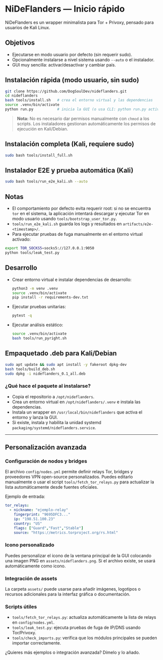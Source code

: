 
# NiDeFlanders — Inicio rápido

NiDeFlanders es un wrapper minimalista para Tor + Privoxy, pensado para usuarios de Kali Linux.

## Objetivos
- Ejecutarse en modo usuario por defecto (sin requerir sudo).
- Opcionalmente instalarse a nivel sistema usando `--auto` o el instalador.
- GUI muy sencilla: activar/desactivar y cambiar país.

## Instalación rápida (modo usuario, sin sudo)

```bash
git clone https://github.com/DogSoulDev/nideflanders.git
cd nideflanders
bash tools/install.sh   # crea el entorno virtual y las dependencias
source .venv/bin/activate
python run.py           # inicia la GUI (o usa CLI: python run.py activate)
```

> **Nota:** No es necesario dar permisos manualmente con `chmod` a los scripts. Los instaladores gestionan automáticamente los permisos de ejecución en Kali/Debian.

## Instalación completa (Kali, requiere sudo)

```bash
sudo bash tools/install_full.sh
```

## Instalador E2E y prueba automática (Kali)

```bash
sudo bash tools/run_e2e_kali.sh --auto
```

## Notas
- El comportamiento por defecto evita requerir root: si no se encuentra `tor` en el sistema, la aplicación intentará descargar y ejecutar Tor en modo usuario usando `tools/bootstrap_user_tor.py`.
- `tools/run_e2e_kali.sh` guarda los logs y resultados en `artifacts/e2e-<timestamp>/`.
- Para ejecutar pruebas de fuga manualmente en el entorno virtual activado:

```bash
export TOR_SOCKS5=socks5://127.0.0.1:9050
python tools/leak_test.py
```

## Desarrollo

- Crear entorno virtual e instalar dependencias de desarrollo:
  ```bash
  python3 -m venv .venv
  source .venv/bin/activate
  pip install -r requirements-dev.txt
  ```
- Ejecutar pruebas unitarias:
  ```bash
  pytest -q
  ```
- Ejecutar análisis estático:
  ```bash
  source .venv/bin/activate
  bash tools/run_pyright.sh
  ```

## Empaquetado .deb para Kali/Debian

```bash
sudo apt update && sudo apt install -y fakeroot dpkg-dev
bash tools/build_deb.sh
sudo dpkg -i nideflanders_0.1_all.deb
```

### ¿Qué hace el paquete al instalarse?
- Copia el repositorio a `/opt/nideflanders`.
- Crea un entorno virtual en `/opt/nideflanders/.venv` e instala las dependencias.
- Instala un wrapper en `/usr/local/bin/nideflanders` que activa el entorno y lanza la GUI.
- Si existe, instala y habilita la unidad systemd `packaging/systemd/nideflanders.service`.

---

## Personalización avanzada

### Configuración de nodos y bridges
El archivo `config/nodes.yml` permite definir relays Tor, bridges y proveedores VPN open-source personalizados. Puedes editarlo manualmente o usar el script `tools/fetch_tor_relays.py` para actualizar la lista automáticamente desde fuentes oficiales.

Ejemplo de entrada:
```yaml
tor_relays:
  - nickname: "ejemplo-relay"
    fingerprint: "9695DFC3..."
    ip: "198.51.100.23"
    country: "US"
    flags: ["Guard","Fast","Stable"]
    source: "https://metrics.torproject.org/rs.html"
```

### Icono personalizado
Puedes personalizar el icono de la ventana principal de la GUI colocando una imagen PNG en `assets/nideflanders.png`. Si el archivo existe, se usará automáticamente como icono.

### Integración de assets
La carpeta `assets/` puede usarse para añadir imágenes, logotipos o recursos adicionales para la interfaz gráfica o documentación.

### Scripts útiles
- `tools/fetch_tor_relays.py`: actualiza automáticamente la lista de relays en `config/nodes.yml`.
- `tools/leak_test.py`: ejecuta pruebas de fuga de IP/DNS usando Tor/Privoxy.
- `tools/check_imports.py`: verifica que los módulos principales se pueden importar correctamente.

¿Quieres más ejemplos o integración avanzada? Dímelo y lo añado.
